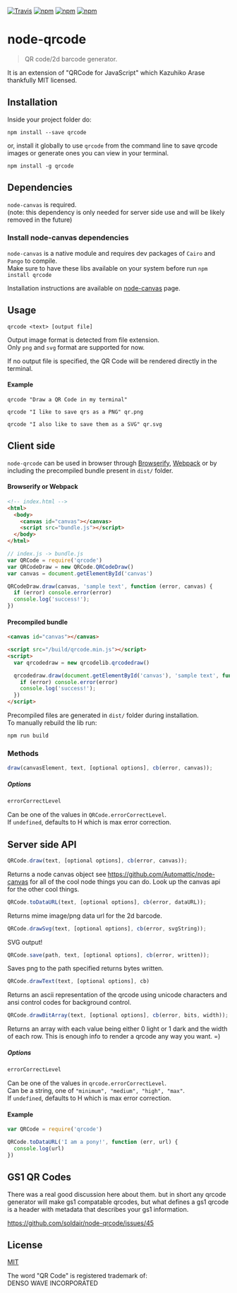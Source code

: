 [![Travis](https://img.shields.io/travis/soldair/node-qrcode.svg?style=flat-square)](http://travis-ci.org/soldair/node-qrcode)
[![npm](https://img.shields.io/npm/v/qrcode.svg?style=flat-square)](https://www.npmjs.com/package/qrcode)
[![npm](https://img.shields.io/npm/dt/qrcode.svg?style=flat-square)](https://www.npmjs.com/package/qrcode)
[![npm](https://img.shields.io/npm/l/qrcode.svg?style=flat-square)](https://github.com/soldair/node-qrcode/blob/master/license)


# node-qrcode
> QR code/2d barcode generator.

It is an extension of "QRCode for JavaScript" which Kazuhiko Arase thankfully MIT licensed.

## Installation
Inside your project folder do:
```shell
npm install --save qrcode
```

or, install it globally to use `qrcode` from the command line to save qrcode images or generate ones you can view in your terminal.
```shell
npm install -g qrcode
```

## Dependencies

`node-canvas` is required.  
(note: this dependency is only needed for server side use and will be likely removed in the future)

### Install node-canvas dependencies
`node-canvas` is a native module and requires dev packages of `Cairo` and `Pango` to compile.  
Make sure to have these libs available on your system before run `npm install qrcode`

Installation instructions are available on [node-canvas](https://github.com/Automattic/node-canvas#installation) page.

## Usage

```shell
qrcode <text> [output file]
```
Output image format is detected from file extension.  
Only `png` and `svg` format are supported for now.

If no output file is specified, the QR Code will be rendered directly in the terminal.

#### Example

```shell
qrcode "Draw a QR Code in my terminal"
```
```shell
qrcode "I like to save qrs as a PNG" qr.png
```
```shell
qrcode "I also like to save them as a SVG" qr.svg
```

## Client side
`node-qrcode` can be used in browser through [Browserify](https://github.com/substack/node-browserify), [Webpack](https://github.com/webpack/webpack) or by including the precompiled
bundle present in `dist/` folder.

#### Browserify or Webpack

```html
<!-- index.html -->
<html>
  <body>
    <canvas id="canvas"></canvas>
    <script src="bundle.js"></script>
  </body>
</html>
```

```javascript
// index.js -> bundle.js
var QRCode = require('qrcode')
var QRCodeDraw = new QRCode.QRCodeDraw()
var canvas = document.getElementById('canvas')

QRCodeDraw.draw(canvas, 'sample text', function (error, canvas) {
  if (error) console.error(error)
  console.log('success!');
})
```

#### Precompiled bundle

```html
<canvas id="canvas"></canvas>

<script src="/build/qrcode.min.js"></script>
<script>
  var qrcodedraw = new qrcodelib.qrcodedraw()

  qrcodedraw.draw(document.getElementById('canvas'), 'sample text', function (error, canvas) {
    if (error) console.error(error)
    console.log('success!');
  })
</script>
```

Precompiled files are generated in `dist/` folder during installation.  
To manually rebuild the lib run:
```shell
npm run build
```

### Methods
```javascript
draw(canvasElement, text, [optional options], cb(error, canvas));
```

##### Options

```javascript
errorCorrectLevel
```
Can be one of the values in `QRCode.errorCorrectLevel`.  
If `undefined`, defaults to H which is max error correction.

## Server side API
```javascript
QRCode.draw(text, [optional options], cb(error, canvas));
```
Returns a node canvas object see https://github.com/Automattic/node-canvas for all of the cool node things you can do. Look up the canvas api for the other cool things.

```javascript
QRCode.toDataURL(text, [optional options], cb(error, dataURL));
```
Returns mime image/png data url for the 2d barcode.

```javascript
QRCode.drawSvg(text, [optional options], cb(error, svgString));
```
SVG output!

```javascript
QRCode.save(path, text, [optional options], cb(error, written));
```
Saves png to the path specified returns bytes written.

```javascript
QRCode.drawText(text, [optional options], cb)
```
Returns an ascii representation of the qrcode using unicode characters and ansi control codes for background control.

```javascript
QRCode.drawBitArray(text, [optional options], cb(error, bits, width));
```
Returns an array with each value being either 0 light or 1 dark and the width of each row.
This is enough info to render a qrcode any way you want. =)

##### Options

```javascript
errorCorrectLevel
```
Can be one of the values in `qrcode.errorCorrectLevel`.  
Can be a string, one of `"minimum", "medium", "high", "max"`.  
If `undefined`, defaults to H which is max error correction.

#### Example
```javascript
var QRCode = require('qrcode')

QRCode.toDataURL('I am a pony!', function (err, url) {
  console.log(url)
})
```

## GS1 QR Codes

There was a real good discussion here about them. but in short any qrcode generator will make gs1 compatable qrcodes, but what defines a gs1 qrcode is a header with metadata that describes your gs1 information.

https://github.com/soldair/node-qrcode/issues/45

## License

[MIT](https://github.com/soldair/node-qrcode/blob/master/license)

The word "QR Code" is registered trademark of:  
DENSO WAVE INCORPORATED
